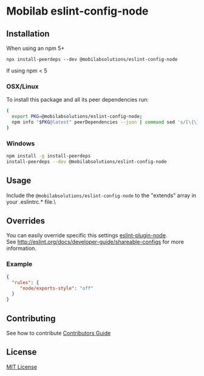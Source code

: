 # Mobilab eslint-config-node

## Installation

When using an npm 5+

`npx install-peerdeps --dev @mobilabsolutions/eslint-config-node`

If using npm < 5

### OSX/Linux

To install this package and all its peer dependencies run:

```bash
(
  export PKG=@mobilabsolutions/eslint-config-node;
  npm info "$PKG@latest" peerDependencies --json | command sed 's/[\{\},]//g ; s/: /@/g' | xargs npm install --save-dev "$PKG@latest"
)
```

### Windows

```bash
npm install -g install-peerdeps
install-peerdeps --dev @mobilabsolutions/eslint-config-node
```

## Usage

Include the `@mobilabsolutions/eslint-config-node` to the "extends" array in your .eslintrc.\* file.\

## Overrides

You can easily override specific this settings [eslint-plugin-node](https://github.com/mysticatea/eslint-plugin-node).\
See http://eslint.org/docs/developer-guide/shareable-configs for more information.

### Example

```json
{
  "rules": {
     "node/exports-style": "off"
  }
}
```

## Contributing
See how to contribute [Contributors Guide](./../../CONTRIBUTING.md)

## License
[MIT License](./../../LICENSE.md)
